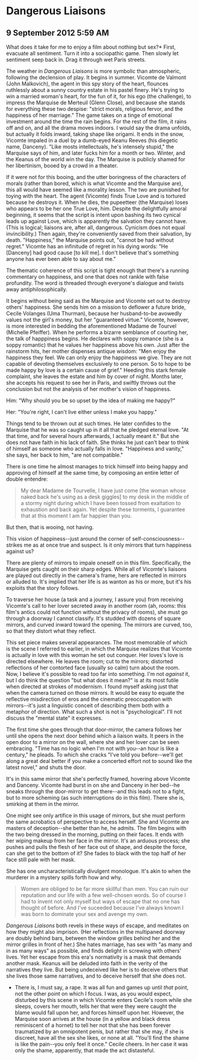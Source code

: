 # Dangerous Liaisons
## 9 September 2012 5:59 AM

What does it take for me to enjoy a film about nothing but sex?* First, evacuate all sentiment. Turn it into a sociopathic game. Then slowly let sentiment seep back in. Drag it through wet Paris streets.

The weather in _Dangerous Liaisons_ is more symbolic than atmospheric, following the declension of play. It begins in summer. Vicomte de Valmont (John Malkovich), the agent in this spy story of the heart, flounces ruthlessly about a sunny country estate in his pastel finery. He's trying to win a married woman's heart, for the fun of it, for his ego (the challenge), to impress the Marquise de Merteuil (Glenn Close), and because she stands for everything these two despise: "strict morals, religious fervor, and the happiness of her marriage." The game takes on a tinge of emotional investment around the time the rain begins. For the rest of the film, it rains off and on, and all the drama moves indoors. I would say the drama unfolds, but actually it folds inward, taking shape like origami. It ends in the snow, Vicomte impaled in a duel by a dumb-eyed Keanu Reeves (his diegetic name, Danceny). "Like mosts intellectuals, he's intensely stupid," the Marquise says of him, and later fucks him for a month or two. Winter, and the Keanus of the world win the day. The Marquise is publicly shamed for her libertinism, booed by a crowd in a theater.

If it were not for this booing, and the utter boringness of the characters of morals (rather than bored, which is what Vicomte and the Marquise are), this all would have seemed like a morality lesson. The two are punished for toying with the heart. The agent (Vicomte) finds True Love and is tortured because he destroys it. When he dies, the pupeetteer (the Marquise) loses who appears to be her one True Love, him. Despite the delightfully amoral beginning, it seems that the script is intent upon bashing its two cynical leads up against Love, which is apparently the salvation they cannot have. (This is logical; liaisons are, after all, dangerous. Cynicism does not equal invincibility.) Then again, they're conveniently saved from their salvation, by death. "Happiness," the Marquise points out, "cannot be had without regret." Vicomte has an infinitude of regret in his dying words: "He [Danceny] had good cause [to kill me]. I don't believe that's something anyone has ever been able to say about me."

The thematic coherence of this script is tight enough that there's a running commentary on happiness, and one that does not rankle with false profundity. The word is threaded through everyone's dialogue and twists away antiphilosophically.

It begins without being said as the Marquise and Vicomte set out to destroy others' happiness. She sends him on a mission to deflower a future bride, Cecile Volanges (Uma Thurman), because her husband-to-be avowedly values not the girl's money, but her "guaranteed virtue." Vicomte, however, is more interested in bedding the aforementioned Madame de Tourvel (Michelle Pfeiffer). When he performs a bizarre semblance of courting her, the talk of happpiness begins. He declares with soppy romance (she is a soppy romantic) that he values her happiness above his own. Just after the rainstorm hits, her mother dispenses antique wisdom: "Men enjoy the happiness they feel. We can only enjoy the happiness we give. They are not capable of devoting themselves exclusively to one person. So to hope to be made happy by love is a certain cause of grief." Heeding this stark female complaint, she leaves the estate and him by cover of night.
Months later, she accepts his request to see her in Paris, and swiftly throws out the conclusion but not the analysis of her mother's vision of happiness.

Him: "Why should you be so upset by the idea of making me happy?"

Her: "You're right, I can't live either unless I make you happy."

Things tend to be thrown out at such times. He later confides to the Marquise that he was so caught up in it all that he pledged eternal love. "At that time, and for several hours afterwards, I actually meant it." But she does not have faith in his lack of faith. She thinks he just can't bear to think of himself as someone who actually falls in love. "Happiness and vanity," she says, her back to him, "are not compatible."

There is one time he almost manages to trick himself into being happy and approving of himself at the same time, by composing an entire letter of double entendre:


> My dear Madame de Tourvelle,
I have just come [the woman whose naked back he's using as a desk giggles] to my desk in the middle of a stormy night during which I have been tossed from exaltation to exhaustion and back again. Yet despite these torments, I guarantee that at this moment I am far happier than you.

But then, that is wooing, not having.

This vision of happiness--just around the corner of self-consciousness--strikes me as at once true and suspect. Is it only mirrors that turn happiness against us?

There are plenty of mirrors to impale oneself on in this film. Specifically, the Marquise gets caught on their sharp edges. While all of Vicomte's liaisons are played out directly in the camera's frame, hers are reflected in mirrors or alluded to. It's implied that her life is as wanton as his or more, but it's his exploits that the story follows.

To traverse her house (a task and a journey, I assure you) from receiving Vicomte's call to her lover secreted away in another room (ah, rooms: this film's antics could not function without the privacy of rooms), she must go through a doorway I cannot classify. It's studded with dozens of square mirrors, and curved inward toward the opening. The mirrors are curved, too, so that they distort what they reflect.

This set piece makes several appearances. The most memorable of which is the scene I referred to earlier, in which the Marquise realizes that Vicomte is actually in love with this woman he set out conquer. Her loves's love is directed elsewhere. He leaves the room; cut to the mirrors; distorted reflections of her contorted face (usually so calm) turn about the room. Now, I believe it's possible to read too far into something. I'm not _against_ it, but I do think the question "but what does it mean?" is at its most futile when directed at strokes of modernism. I found myself asking just that when the camera turned on those mirrors. It would be easy to equate the reflective misdirection of eros and the cinematic preoccupation with mirrors--it's just a linguistic conceit of describing them both with a metaphor of direction. What such a shot is not is "psychological". I'll not discuss the "mental state" it expresses.

The first time she goes through that door-mirror, the camera follows her until she opens the next door behind which a liaison waits. It peers in the open door to a mirror on the wall, where she and her lover can be seen embracing. "Time has no logic when I'm not with you--an hour is like a century," he pleads. To which she cracks "I've told you before--we'll get along a great deal better if you make a concerted effort not to sound like the latest novel," and shuts the door.

It's in this same mirror that she's perfectly framed, hovering above Vicomte and Danceny. Vicomte had burst in on she and Danceny in her bed--he sneaks through the door-mirror to get there--and this leads not to a fight, but to more scheming (as such interruptions do in this film). There she is, smirking at them in the mirror.

One might see only artifice in this usage of mirrors, but she must perform the same acrobatics of perspective to access herself. She and Vicomte are masters of deception--she better than he, he admits. The film begins with the two being dressed in the morning, putting on their faces. It ends with her wiping makeup from her face in the mirror. It's an arduous process; she pushes and pulls the flesh of her face out of shape, and despite the force, can she get to the bottom of it? She fades to black with the top half of her face still pale with her mask.

She has one uncharacteristically divulgent monologue. It's akin to when the murderer in a mystery spills forth how and why.


> Women are obliged to be far more skillful than men. You can ruin our reputation and our life with a few well-chosen words. So of course I had to invent not only myself but ways of escape that no one has thought of before. And I've suceeded because I've always known I was born to dominate your sex and avenge my own.

_Dangerous Liaisons_ both revels in these ways of escape, and meditates on how they might also imprison. (Her reflections in the multipaned doorway are doubly behind bars, between the window grilles behind her and the mirror grilles in front of her.) She hates marriage, has sex with "as many and in as many ways" as possible, and finds delight in screwing with others' lives. Yet her escape from this era's normativity is a mask that demands another mask. Keanus will be deluded into faith in the verity of the narratives they live. But being undeceived like her is to deceive others that she lives those same narratives, and to deceive herself that she does not.

* There is, I must say, a rape. It was all fun and games up until _that_ point, not the other point on which I focus. I was, as you would expect, disturbed by this scene in which Vicomte enters Cecile's room while she sleeps, covers her mouth, tells her that were they were caught the blame would fall upon her, and forces himself upon her. However, the Marquise soon arrives at the house (in a yellow and black dress reminiscent of a hornet) to tell her not that she has been forever traumatized by an omnipotent penis, but rather that she may, if she is discreet, have all the sex she likes, or none at all. "You'll find the shame is like the pain--you only feel it once." Cecile cheers. In her case it was only the shame, apparently, that made the act distasteful.
